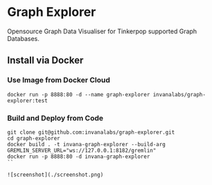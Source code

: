 # Graph Explorer

Opensource Graph Data Visualiser for Tinkerpop supported Graph Databases.


## Install via Docker

### Use Image from Docker Cloud

```shell script
docker run -p 8888:80 -d --name graph-explorer invanalabs/graph-explorer:test
```

### Build and Deploy from Code
```shell script
git clone git@github.com:invanalabs/graph-explorer.git
cd graph-explorer
docker build . -t invana-graph-explorer --build-arg GREMLIN_SERVER_URL="ws://127.0.0.1:8182/gremlin"
docker run -p 8888:80 -d invana-graph-explorer
``

![screenshot](./screenshot.png)
